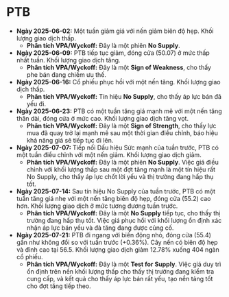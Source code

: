 # PTB

- **Ngày 2025-06-02:** Một tuần giảm giá với nến giảm biên độ hẹp. Khối lượng giao dịch thấp.
    - **Phân tích VPA/Wyckoff:** Đây là một phiên **No Supply**.
- **Ngày 2025-06-09:** PTB tiếp tục giảm, đóng cửa (50.07) ở mức thấp nhất tuần. Khối lượng giao dịch tăng.
    - **Phân tích VPA/Wyckoff:** Đây là một **Sign of Weakness**, cho thấy phe bán đang chiếm ưu thế.
- **Ngày 2025-06-16:** Cổ phiếu phục hồi với một nến tăng. Khối lượng giao dịch thấp.
    - **Phân tích VPA/Wyckoff:** Tín hiệu **No Supply**, cho thấy áp lực bán đã yếu đi.
- **Ngày 2025-06-23:** PTB có một tuần tăng giá mạnh mẽ với một nến tăng thân dài, đóng cửa ở mức cao. Khối lượng giao dịch tăng vọt.
    - **Phân tích VPA/Wyckoff:** Đây là một **Sign of Strength**, cho thấy lực mua đã quay trở lại mạnh mẽ sau một thời gian điều chỉnh, báo hiệu khả năng giá sẽ tiếp tục đi lên.
- **Ngày 2025-07-07:** Tiếp nối Dấu hiệu Sức mạnh của tuần trước, PTB có một tuần điều chỉnh với một nến giảm. Khối lượng giao dịch giảm.
    - **Phân tích VPA/Wyckoff:** Đây là một phiên **No Supply**. Việc giá điều chỉnh với khối lượng thấp sau một đợt tăng mạnh là một tín hiệu rất No Supply, cho thấy áp lực chốt lời yếu và thị trường đang hấp thụ tốt.
- **Ngày 2025-07-14:** Sau tín hiệu No Supply của tuần trước, PTB có một tuần tăng giá nhẹ với một nến tăng biên độ hẹp, đóng cửa (55.2) cao hơn. Khối lượng giao dịch ở mức tương đương tuần trước.
    - **Phân tích VPA/Wyckoff:** Đây là một **No Supply** tiếp tục, cho thấy thị trường đang hấp thụ tốt. Việc giá phục hồi với khối lượng ổn định xác nhận áp lực bán yếu và đà tăng đang được củng cố.
- **Ngày 2025-07-21:** PTB đi ngang với biến động nhỏ, đóng cửa (55.4) gần như không đổi so với tuần trước (+0.36%). Cây nến có biên độ hẹp và đỉnh cao tại 56.5. Khối lượng giao dịch giảm 12.78% xuống 404 ngàn cổ phiếu.
    - **Phân tích VPA/Wyckoff:** Đây là một **Test for Supply**. Việc giá duy trì ổn định trên nền khối lượng thấp cho thấy thị trường đang kiểm tra cung cấp, và kết quả cho thấy áp lực bán rất yếu, tạo nền tảng tốt cho đợt tăng tiếp theo.



